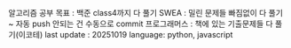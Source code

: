 알고리즘 공부
목표 : 백준 class4까지 다 풀기
SWEA : 밀린 문제들 빠짐없이 다 풀기~ 자동 push 안되는 건 수동으로 commit
프로그래머스 : 책에 있는 기출문제들 다 풀기(이코테)
last update : 20251019
language: python, javascript
